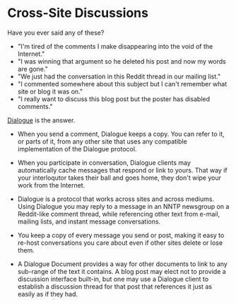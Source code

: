 # Cross-Site Discussions

Have you ever said any of these?

- "I'm tired of the comments I make disappearing into the void of the Internet."
- "I was winning that argument so he deleted his post and now my words are gone."
- "We just had the conversation in this Reddit thread in our mailing list."
- "I commented somewhere about this subject but I can't remember what site or blog it was on."
- "I really want to discuss this blog post but the poster has disabled comments."

[Dialogue][] is the answer.

- When you send a comment, Dialogue keeps a copy. You can refer to it, or parts of it, from any other site that uses any compatible implementation of the Dialogue protocol.

- When you participate in conversation, Dialogue clients may automatically cache messages that respond or link to yours. That way if your interloqutor takes their ball and goes home, they don't wipe your work from the Internet.

- Dialogue is a protocol that works across sites and across mediums. Using Dialogue you may reply to a message in an NNTP newsgroup on a Reddit-like comment thread, while referencing other text from e-mail, mailing lists, and instant message conversations.

- You keep a copy of every message you send or post, making it easy to re-host conversations you care about even if other sites delete or lose them.

- A Dialogue Document provides a way for other documents to link to any sub-range of the text it contains. A blog post may elect not to provide a discussion interface built-in, but one may use a Dialogue client to establish a discussion thread for that post that references it just as easily as if they had.

[Dialogue]: http://github.com/datagrok/messaging/
